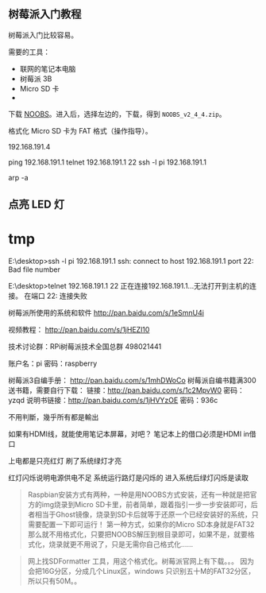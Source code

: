 ## 树莓派入门教程

树莓派入门比较容易。

需要的工具：

* 联网的笔记本电脑
* 树莓派 3B
* Micro SD 卡
* 

下载 [NOOBS](https://www.raspberrypi.org/downloads/noobs/)。进入后，选择左边的，下载，得到 `NOOBS_v2_4_4.zip`。

格式化 Micro SD 卡为 FAT 格式（操作指导）。

192.168.191.4

ping 192.168.191.1
telnet 192.168.191.1 22
ssh -l pi 192.168.191.1

arp -a


## 点亮 LED 灯


# tmp


E:\desktop>ssh -l pi 192.168.191.1
ssh: connect to host 192.168.191.1 port 22: Bad file number

E:\desktop>telnet 192.168.191.1 22
正在连接192.168.191.1...无法打开到主机的连接。 在端口 22: 连接失败


树莓派所使用的系统和软件
http://pan.baidu.com/s/1eSmnU4i 
 
视频教程：  http://pan.baidu.com/s/1jHEZl10 
 
技术讨论群：RPi树莓派技术全国总群 498021441
   
账户名：pi  密码：raspberry
 
树莓派3自编手册：  http://pan.baidu.com/s/1mhDWoCo 
树莓派自编书籍满300送书籍，需要自行下载： 链接：http://pan.baidu.com/s/1c2MpvW0 密码：yzqd
说明书链接：http://pan.baidu.com/s/1jHVYzOE 密码：936c

不用判斷，幾乎所有都是輸出

如果有HDMI线，就能使用笔记本屏幕，对吧？
笔记本上的借口必须是HDMI in借口

上电都是只亮红灯
刷了系统绿灯才亮

红灯闪烁说明电源供电不足
系统运行路灯是闪烁的
进入系统后绿灯闪烁是读取


> Raspbian安装方式有两种，一种是用NOOBS方式安装，还有一种就是把官方的img烧录到Micro SD卡里，前者简单，跟着指引一步一步安装即可，后者相当于Ghost镜像，烧录到SD卡后就等于还原一个已经安装好的系统，只需要配置一下即可运行！
第一种方式，如果你的Micro SD本身就是FAT32那么就不用格式化，只要把NOOBS解压到根目录即可，如果不是，就要格式化，烧录就更不用说了，只是无需你自己格式化……

> 网上找SDFormatter 工具，用这个格式化。树莓派官网上有下载。。。
  因为会把16G分区，分成几个Linux区，windows 只识别五十M的FAT32分区，所以只有50M。。



